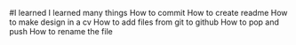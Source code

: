#I learned
I learned many things
 How to commit
  How to create readme
  How to make design in a cv
  How to add files from git to github
  How to pop and push
  How to rename the file


